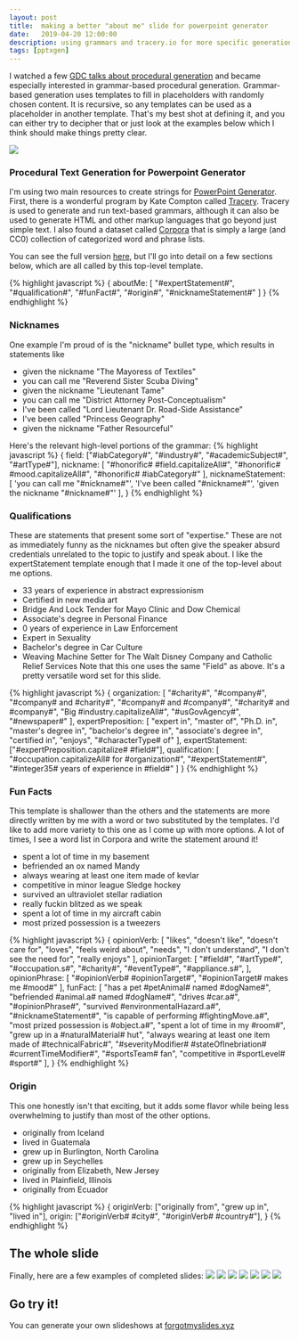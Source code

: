 ```yaml
---
layout: post
title:  making a better "about me" slide for powerpoint generator
date:   2019-04-20 12:00:00
description: using grammars and tracery.io for more specific generation
tags: [pptxgen]
---
```


I watched a few [GDC talks about procedural generation](https://www.youtube.com/watch?v=WumyfLEa6bU) and became especially interested in grammar-based procedural generation. Grammar-based generation uses templates to fill in placeholders with randomly chosen content. It is recursive, so any templates can be used as a placeholder in another template. That's my best shot at defining it, and you can either try to decipher that or just look at the examples below which I think should make things pretty clear.


<img class="fullimg" src="/img/2019/pptx-about-me-slide-samples/2019-04-20-132055_990x551_scrot.png">

### Procedural Text Generation for Powerpoint Generator
I'm using two main resources to create strings for [PowerPoint Generator](https://pptx.pc.codes/). First, there is a wonderful program by Kate Compton called [Tracery](http://tracery.io/). Tracery is used to generate and run text-based grammars, although it can also be used to generate HTML and other markup languages that go beyond just simple text. I also found a dataset called [Corpora](https://github.com/dariusk/corpora) that is simply a large (and CC0) collection of categorized word and phrase lists.

You can see the full version [here](https://github.com/pricecomstock/pptxgen/blob/master/slidegen/sources/grammar/grammar.js), but I'll go into detail on a few sections below, which are all called by this top-level template.

{% highlight javascript %}
{
  aboutMe: [
    "#expertStatement#",
    "#qualification#",
    "#funFact#",
    "#origin#",
    "#nicknameStatement#"
  ]
}
{% endhighlight %}

### Nicknames
One example I'm proud of is the "nickname" bullet type, which results in statements like 
* given the nickname "The Mayoress of Textiles"
* you can call me "Reverend Sister Scuba Diving"
* given the nickname "Lieutenant Tame"
* you can call me "District Attorney Post-Conceptualism"
* I've been called "Lord Lieutenant Dr. Road-Side Assistance"
* I've been called "Princess Geography"
* given the nickname "Father Resourceful"

Here's the relevant high-level portions of the grammar:
{% highlight javascript %}
{
  field: ["#iabCategory#", "#industry#", "#academicSubject#", "#artType#"],
  nickname: [
    "#honorific# #field.capitalizeAll#",
    "#honorific# #mood.capitalizeAll#",
    "#honorific# #iabCategory#"
  ],
  nicknameStatement: [
    'you can call me "#nickname#"',
    'I\'ve been called "#nickname#"',
    'given the nickname "#nickname#"'
  ],
}
{% endhighlight %}

### Qualifications
These are statements that present some sort of "expertise." These are not as immediately funny as the nicknames but often give the speaker absurd credentials unrelated to the topic to justify and speak about. I like the expertStatement template enough that I made it one of the top-level about me options.
* 33 years of experience in abstract expressionism
* Certified in new media art
* Bridge And Lock Tender for Mayo Clinic and Dow Chemical
* Associate's degree in Personal Finance
* 0 years of experience in Law Enforcement
* Expert in Sexuality
* Bachelor's degree in Car Culture
* Weaving Machine Setter for The Walt Disney Company and Catholic Relief Services
Note that this one uses the same "Field" as above. It's a pretty versatile word set for this slide.

{% highlight javascript %}
{
  organization: [
    "#charity#",
    "#company#",
    "#company# and #charity#",
    "#company# and #company#",
    "#charity# and #company#",
    "Big #industry.capitalizeAll#",
    "#usGovAgency#",
    "#newspaper#"
  ],
  expertPreposition: [
    "expert in",
    "master of",
    "Ph.D. in",
    "master's degree in",
    "bachelor's degree in",
    "associate's degree in",
    "certified in",
    "enjoys",
    "#characterType# of"
  ],
  expertStatement: ["#expertPreposition.capitalize# #field#"],
  qualification: [
    "#occupation.capitalizeAll# for #organization#",
    "#expertStatement#",
    "#integer35# years of experience in #field#"
  ]
}
{% endhighlight %}

### Fun Facts
This template is shallower than the others and the statements are more directly written by me with a word or two substituted by the templates. I'd like to add more variety to this one as I come up with more options. A lot of times, I see a word list in Corpora and write the statement around it!
* spent a lot of time in my basement
* befriended an ox named Mandy
* always wearing at least one item made of kevlar
* competitive in minor league Sledge hockey
* survived an ultraviolet stellar radiation
* really fuckin blitzed as we speak
* spent a lot of time in my aircraft cabin
* most prized possession is a tweezers

{% highlight javascript %}
{
  opinionVerb: [
    "likes",
    "doesn't like",
    "doesn't care for",
    "loves",
    "feels weird about",
    "needs",
    "I don't understand",
    "I don't see the need for",
    "really enjoys"
  ],
  opinionTarget: [
    "#field#",
    "#artType#",
    "#occupation.s#",
    "#charity#",
    "#eventType#",
    "#appliance.s#",
  ],
  opinionPhrase: [
    "#opinionVerb# #opinionTarget#",
    "#opinionTarget# makes me #mood#"
  ],
  funFact: [
    "has a pet #petAnimal# named #dogName#",
    "befriended #animal.a# named #dogName#",
    "drives #car.a#",
    "#opinionPhrase#",
    "survived #environmentalHazard.a#",
    "#nicknameStatement#",
    "is capable of performing #fightingMove.a#",
    "most prized possession is #object.a#",
    "spent a lot of time in my #room#",
    "grew up in a #naturalMaterial# hut",
    "always wearing at least one item made of #technicalFabric#",
    "#severityModifier# #stateOfInebriation# #currentTimeModifier#",
    "#sportsTeam# fan",
    "competitive in #sportLevel# #sport#"
  ],
}
{% endhighlight %}

### Origin
This one honestly isn't that exciting, but it adds some flavor while being less overwhelming to justify than most of the other options.
* originally from Iceland
* lived in Guatemala
* grew up in Burlington, North Carolina
* grew up in Seychelles
* originally from Elizabeth, New Jersey
* lived in Plainfield, Illinois
* originally from Ecuador

{% highlight javascript %}
{
  originVerb: ["originally from", "grew up in", "lived in"],
  origin: ["#originVerb# #city#", "#originVerb# #country#"],
}
{% endhighlight %}

## The whole slide
Finally, here are a few examples of completed slides:
<img class="fullimg" src="/img/2019/pptx-about-me-slide-samples/2019-04-20-131401_988x552_scrot.png">
<img class="fullimg" src="/img/2019/pptx-about-me-slide-samples/2019-04-20-131448_985x552_scrot.png">
<img class="fullimg" src="/img/2019/pptx-about-me-slide-samples/2019-04-20-131516_986x548_scrot.png">
<img class="fullimg" src="/img/2019/pptx-about-me-slide-samples/2019-04-20-131655_988x553_scrot.png">
<img class="fullimg" src="/img/2019/pptx-about-me-slide-samples/2019-04-20-131741_986x551_scrot.png">
<img class="fullimg" src="/img/2019/pptx-about-me-slide-samples/2019-04-20-131916_981x550_scrot.png">
<img class="fullimg" src="/img/2019/pptx-about-me-slide-samples/2019-04-20-132008_985x550_scrot.png">

## Go try it!
You can generate your own slideshows at [forgotmyslides.xyz](https://forgotmyslides.xyz)